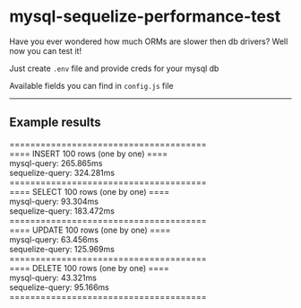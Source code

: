 # mysql-sequelize-performance-test
<p>Have you ever wondered how much ORMs are slower then db drivers? Well now you can test it!</p>
<p>Just create <code>.env</code> file and provide creds for your mysql db</p>
<p>Available fields you can find in <code>config.js</code> file</p>
<hr>
<h2>Example results</h2>
======================================<br>
==== INSERT 100 rows (one by one) ====<br>
mysql-query: 265.865ms<br>
sequelize-query: 324.281ms<br>
======================================<br>
==== SELECT 100 rows (one by one) ====<br>
mysql-query: 93.304ms<br>
sequelize-query: 183.472ms<br>
======================================<br>
==== UPDATE 100 rows (one by one) ====<br>
mysql-query: 63.456ms<br>
sequelize-query: 125.969ms<br>
======================================<br>
==== DELETE 100 rows (one by one) ====<br>
mysql-query: 43.321ms<br>
sequelize-query: 95.166ms<br>
======================================<br>
